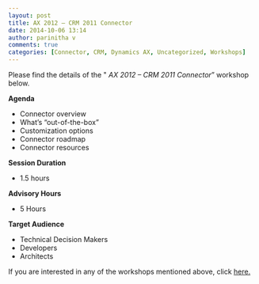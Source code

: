 ```yaml
---
layout: post
title: AX 2012 – CRM 2011 Connector
date: 2014-10-06 13:14
author: parinitha v
comments: true
categories: [Connector, CRM, Dynamics AX, Uncategorized, Workshops]
---
```

Please find the details of the " <i>AX 2012 &ndash; CRM 2011 Connector</i>&rdquo; workshop below.

<b>Agenda</b>

<ul>
<li>Connector overview</li>
<li>What&rsquo;s &ldquo;out-of-the-box&rdquo;</li>
<li>Customization options</li>
<li>Connector roadmap</li>
<li>Connector resources</li>
</ul>

<b>Session Duration</b>

<ul>
<li>1.5 hours</li>
</ul>

<b>Advisory Hours</b>

<ul>
<li>5 Hours</li>
</ul>

<b>Target Audience</b>

<ul>
<li>Technical Decision Makers</li>
<li>Developers</li>
<li>Architects</li>
</ul>

<p style="padding:0;margin:0;">If you are interested in any of the workshops mentioned above, click&nbsp;<a href="mailto:blog_ptsdynamics@microsoft.com?Subject=Dynamics%20AX%20Workshops%20-%20Registration&amp;Body=PLEASE%20FILL%20IN%20THE%20FOLLOWING%20DETAILS%0A%0AName%3A%0ACompany%20Name%3A%0APartner%20ID%3A%0AContact%20number%3A%0AEmail%20ID%3A%0AProducts%20interested%20in%3A%0ASessions%20interested%20in%3A">here.</a></p>
